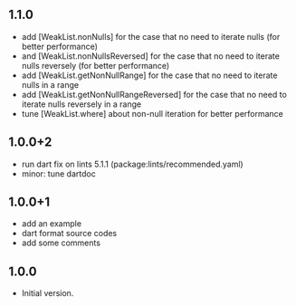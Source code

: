 ## 1.1.0

- add [WeakList.nonNulls] for the case that no need to iterate nulls (for better performance)
- and [WeakList.nonNullsReversed] for the case that no need to iterate nulls reversely (for better performance)
- add [WeakList.getNonNullRange] for the case that no need to iterate nulls in a range
- add [WeakList.getNonNullRangeReversed] for the case that no need to iterate nulls reversely in a range
- tune [WeakList.where] about non-null iteration for better performance 

## 1.0.0+2

- run dart fix on lints 5.1.1 (package:lints/recommended.yaml)
- minor: tune dartdoc

## 1.0.0+1

- add an example
- dart format source codes
- add some comments

## 1.0.0

- Initial version.
